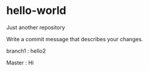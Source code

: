 # hello-world
Just another repository

Write a commit message that describes your changes.

branch1 : hello2

Master : Hi

